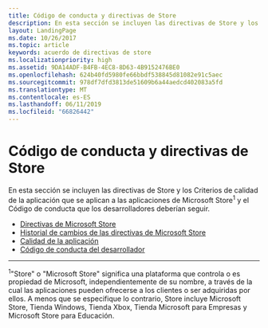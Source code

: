 ```yaml
---
title: Código de conducta y directivas de Store
description: En esta sección se incluyen las directivas de Store y los Criterios de calidad de la aplicación que se aplican a las aplicaciones de Microsoft Store y el Código de conducta que los desarrolladores deberían seguir.
layout: LandingPage
ms.date: 10/26/2017
ms.topic: article
keywords: acuerdo de directivas de store
ms.localizationpriority: high
ms.assetid: 9DA14ADF-B4FB-4EC8-8D63-4B9152476BE0
ms.openlocfilehash: 624b40fd5980fe66bbdf538845d81082e91c5aec
ms.sourcegitcommit: 978df7dfd3813de51609b6a44aedcd402083a5fd
ms.translationtype: MT
ms.contentlocale: es-ES
ms.lasthandoff: 06/11/2019
ms.locfileid: "66826442"
---
```

# <a name="store-policies-and-code-of-conduct"></a>Código de conducta y directivas de Store

En esta sección se incluyen las directivas de Store y los Criterios de calidad de la aplicación que se aplican a las aplicaciones de Microsoft Store<sup>1</sup> y el Código de conducta que los desarrolladores deberían seguir.

- [Directivas de Microsoft Store](store-policies.md)
- [Historial de cambios de las directivas de Microsoft Store](store-policies-change-history.md)
- [Calidad de la aplicación](store-app-quality.md)
- [Código de conducta del desarrollador](store-developer-code-of-conduct.md)


---
<sup>1</sup>"Store" o "Microsoft Store" significa una plataforma que controla o es propiedad de Microsoft, independientemente de su nombre, a través de la cual las aplicaciones pueden ofrecerse a los clientes o ser adquiridas por ellos. A menos que se especifique lo contrario, Store incluye Microsoft Store, Tienda Windows, Tienda Xbox, Tienda Microsoft para Empresas y Microsoft Store para Educación.